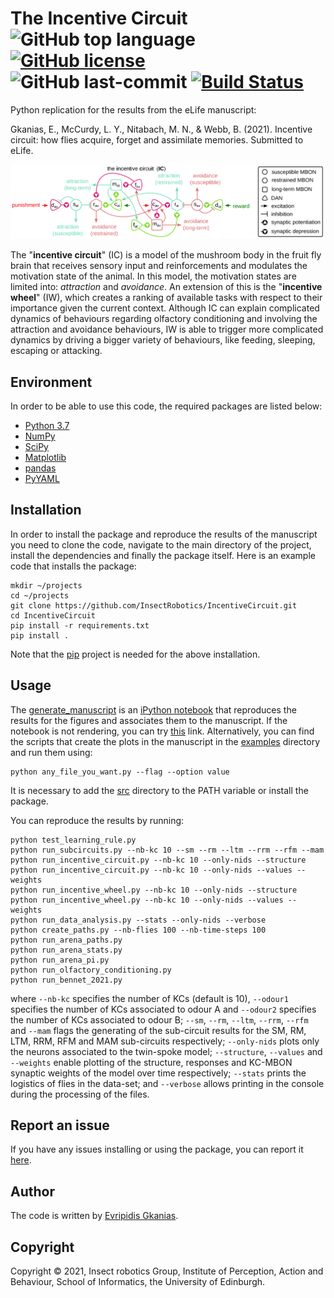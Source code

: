 # The Incentive Circuit ![GitHub top language](https://img.shields.io/github/languages/top/InsectRobotics/IncentiveCircuit) [![GitHub license](https://img.shields.io/github/license/InsectRobotics/IncentiveCircuit)](https://github.com/InsectRobotics/IncentiveCircuit/blob/main/LICENSE) ![GitHub last-commit](https://img.shields.io/github/last-commit/InsectRobotics/IncentiveCircuit) [![Build Status](https://travis-ci.com/InsectRobotics/IncentiveCircuit.svg?token=tyo7V4GZ2Vq6iYPrXVLD&branch=main)](https://travis-ci.com/InsectRobotics/IncentiveCircuit)


Python replication for the results from the eLife manuscript:

Gkanias, E., McCurdy, L. Y., Nitabach, M. N., & Webb, B. (2021). Incentive circuit: how flies acquire,
forget and assimilate memories. Submitted to eLife.

![The incentive circuit of the insect mushroom body.](docs/incentive-circuit.png)

The "**incentive circuit**" (IC) is a model of the mushroom body in the fruit fly brain
that receives sensory input and reinforcements and modulates the motivation state of
the animal. In this model, the motivation states are limited into: *attraction* and
*avoidance*. An extension of this is the "**incentive wheel**" (IW),  which creates a
ranking of available tasks with respect to their importance given the current context.
Although IC can explain complicated dynamics of behaviours regarding olfactory
conditioning and involving the attraction and avoidance behaviours, IW is able to
trigger more complicated dynamics by driving a bigger variety of behaviours, like
feeding, sleeping, escaping or attacking.

## Environment

In order to be able to use this code, the required packages are listed below:
* [Python 3.7](https://www.python.org/downloads/release/python-370/)
* [NumPy](https://numpy.org/)
* [SciPy](https://www.scipy.org/)
* [Matplotlib](https://matplotlib.org/)
* [pandas](https://pandas.pydata.org/)
* [PyYAML](https://pypi.org/project/PyYAML/)

## Installation

In order to install the package and reproduce the results of the manuscript you need to clone the code,
navigate to the main directory of the project, install the dependencies and finally the package itself.
Here is an example code that installs the package:
```commandline
mkdir ~/projects
cd ~/projects
git clone https://github.com/InsectRobotics/IncentiveCircuit.git
cd IncentiveCircuit
pip install -r requirements.txt
pip install .
```
Note that the [pip](https://pypi.org/project/pip/) project is needed for the above installation.

## Usage

The [generate_manuscript](notebooks/generate_manuscript.ipynb) is an
[iPython notebook](https://ipython.org/notebook.html) that reproduces the results for the figures
and associates them to the manuscript. If the notebook is not rendering, you can try
[this](https://nbviewer.jupyter.org/github/InsectRobotics/IncentiveCircuit/blob/main/notebooks/generate_manuscript.ipynb)
link. Alternatively, you can find the scripts that create the plots in the manuscript in the [examples](examples)
directory and run them using: 
```commandline
python any_file_you_want.py --flag --option value
```
It is necessary to add the [src](src) directory to the PATH variable or
install the package.

You can reproduce the results by running:
```commandline
python test_learning_rule.py
python run_subcircuits.py --nb-kc 10 --sm --rm --ltm --rrm --rfm --mam
python run_incentive_circuit.py --nb-kc 10 --only-nids --structure
python run_incentive_circuit.py --nb-kc 10 --only-nids --values --weights
python run_incentive_wheel.py --nb-kc 10 --only-nids --structure
python run_incentive_wheel.py --nb-kc 10 --only-nids --values --weights
python run_data_analysis.py --stats --only-nids --verbose
python create_paths.py --nb-flies 100 --nb-time-steps 100 
python run_arena_paths.py
python run_arena_stats.py
python run_arena_pi.py
python run_olfactory_conditioning.py
python run_bennet_2021.py
```
where `--nb-kc` specifies the number of KCs (default is 10), `--odour1` specifies the
number of KCs associated to odour A and `--odour2` specifies the number of KCs
associated to odour B; `--sm`, `--rm`, `--ltm`, `--rrm`, `--rfm` and `--mam` flags
the generating of the sub-circuit results for the SM, RM, LTM, RRM, RFM and MAM
sub-circuits respectively; `--only-nids` plots only the neurons associated to the
twin-spoke model; `--structure`, `--values` and `--weights` enable plotting of the
structure, responses and KC-MBON synaptic weights of the model over time respectively;
`--stats` prints the logistics of flies in the data-set; and `--verbose` allows
printing in the console during the processing of the files.

## Report an issue

If you have any issues installing or using the package, you can report it
[here](https://github.com/InsectRobotics/IncentiveCircuit/issues).

## Author

The code is written by [Evripidis Gkanias](https://evgkanias.github.io/).

## Copyright

Copyright &copy; 2021, Insect robotics Group, Institute of Perception,
Action and Behaviour, School of Informatics, the University of Edinburgh.
